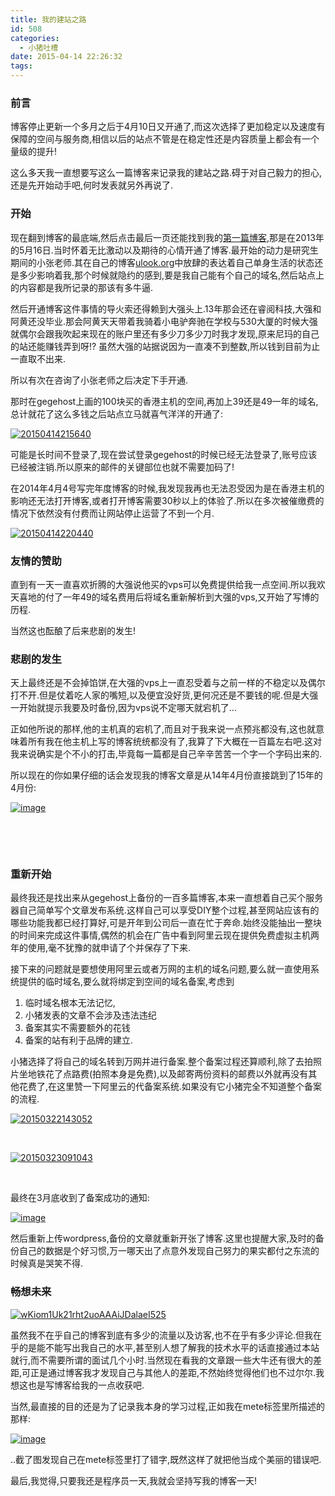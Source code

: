 ```yaml
---
title: 我的建站之路
id: 508
categories:
  - 小猪吐槽
date: 2015-04-14 22:26:32
tags:
---
```


### 前言

博客停止更新一个多月之后于4月10日又开通了,而这次选择了更加稳定以及速度有保障的空间与服务商,相信以后的站点不管是在稳定性还是内容质量上都会有一个量级的提升!

这么多天我一直想要写这么一篇博客来记录我的建站之路.碍于对自己毅力的担心,还是先开始动手吧,何时发表就另外再说了.

### 开始

现在翻到博客的最底端,然后点击最后一页还能找到我的[第一篇博客](http://www.smallerpig.com/7.html),那是在2013年的5月16日.当时怀着无比激动以及期待的心情开通了博客.最开始的动力是研究生期间的小张老师.其在自己的博客[ulook.org](http://www.ulook.org)中放肆的表达着自己单身生活的状态还是多少影响着我,那个时候就隐约的感到,要是我自己能有个自己的域名,然后站点上的内容都是我所记录的那该有多牛逼.

然后开通博客这件事情的导火索还得赖到大强头上.13年那会还在睿阅科技,大强和阿黄还没毕业.那会阿黄天天带着我骑着小电驴奔驰在学校与530大厦的时候大强就偶尔会跟我吹起来现在的账户里还有多少刀多少刀时我才发现,原来尼玛的自己的站还能赚钱弄到呀!? 虽然大强的站据说因为一直凑不到整数,所以钱到目前为止一直取不出来.

所以有次在咨询了小张老师之后决定下手开通.

那时在gegehost上画的100块买的香港主机的空间,再加上39还是49一年的域名,总计就花了这么多钱之后站点立马就喜气洋洋的开通了:

[![20150414215640](http://www.smallerpig.com/wp-content/uploads/2015/04/20150414215640_thumb.png "20150414215640")](http://www.smallerpig.com/wp-content/uploads/2015/04/20150414215640.png)

可能是长时间不登录了,现在尝试登录gegehost的时候已经无法登录了,账号应该已经被注销.所以原来的邮件的关键部位也就不需要加码了!

在2014年4月4号写完年度博客的时候,我发现我再也无法忍受因为是在香港主机的影响还无法打开博客,或者打开博客需要30秒以上的体验了.所以在多次被催缴费的情况下依然没有付费而让网站停止运营了不到一个月.

[![20150414220440](http://www.smallerpig.com/wp-content/uploads/2015/04/20150414220440_thumb.png "20150414220440")](http://www.smallerpig.com/wp-content/uploads/2015/04/20150414220440.png)

### 友情的赞助

直到有一天一直喜欢折腾的大强说他买的vps可以免费提供给我一点空间.所以我欢天喜地的付了一年49的域名费用后将域名重新解析到大强的vps,又开始了写博的历程.

当然这也酝酿了后来悲剧的发生!

### 悲剧的发生

天上最终还是不会掉馅饼,在大强的vps上一直忍受着与之前一样的不稳定以及偶尔打不开.但是仗着吃人家的嘴短,以及便宜没好货,更何况还是不要钱的呢.但是大强一开始就提示我要及时备份,因为vps说不定哪天就宕机了…

正如他所说的那样,他的主机真的宕机了,而且对于我来说一点预兆都没有,这也就意味着所有我在他主机上写的博客统统都没有了,我算了下大概在一百篇左右吧.这对我来说确实是个不小的打击,毕竟每一篇都是自己辛辛苦苦一个字一个字码出来的.

所以现在的你如果仔细的话会发现我的博客文章是从14年4月份直接跳到了15年的4月份:

[![image](http://www.smallerpig.com/wp-content/uploads/2015/04/image_thumb8.png "image")](http://www.smallerpig.com/wp-content/uploads/2015/04/image9.png)

&nbsp;

&nbsp;

### 重新开始

最终我还是找出来从gegehost上备份的一百多篇博客,本来一直想着自己买个服务器自己简单写个文章发布系统.这样自己可以享受DIY整个过程,甚至网站应该有的哪些功能我都已经打算好,可是开年到公司后一直在忙于奔命.始终没能抽出一整块的时间来完成这件事情,偶然的机会在广告中看到阿里云现在提供免费虚拟主机两年的使用,毫不犹豫的就申请了个并保存了下来.

接下来的问题就是要想使用阿里云或者万网的主机的域名问题,要么就一直使用系统提供的临时域名,要么就将绑定到空间的域名备案,考虑到

1.  临时域名根本无法记忆,
2.  小猪发表的文章不会涉及违法违纪
3.  备案其实不需要额外的花钱
4.  备案的站有利于品牌的建立. 

小猪选择了将自己的域名转到万网并进行备案.整个备案过程还算顺利,除了去拍照片坐地铁花了点路费(拍照本身是免费),以及邮寄两份资料的邮费以外就再没有其他花费了,在这里赞一下阿里云的代备案系统.如果没有它小猪完全不知道整个备案的流程.

[![20150322143052](http://www.smallerpig.com/wp-content/uploads/2015/04/20150322143052_thumb.png "20150322143052")](http://www.smallerpig.com/wp-content/uploads/2015/04/20150322143052.png)

&nbsp;

[![20150323091043](http://www.smallerpig.com/wp-content/uploads/2015/04/20150323091043_thumb.png "20150323091043")](http://www.smallerpig.com/wp-content/uploads/2015/04/20150323091043.png)

&nbsp;

最终在3月底收到了备案成功的通知:

[![image](http://www.smallerpig.com/wp-content/uploads/2015/04/image_thumb9.png "image")](http://www.smallerpig.com/wp-content/uploads/2015/04/image10.png)

然后重新上传wordpress,备份的文章就重新开张了博客.这里也提醒大家,及时的备份自己的数据是个好习惯,万一哪天出了点意外发现自己努力的果实都付之东流的时候真是哭笑不得.

### 畅想未来

[![wKiom1Uk21rht2uoAAAiJDalaeI525](http://www.smallerpig.com/wp-content/uploads/2015/04/wKiom1Uk21rht2uoAAAiJDalaeI525_thumb.jpg "wKiom1Uk21rht2uoAAAiJDalaeI525")](http://www.smallerpig.com/wp-content/uploads/2015/04/wKiom1Uk21rht2uoAAAiJDalaeI525.jpg)

虽然我不在乎自己的博客到底有多少的流量以及访客,也不在乎有多少评论.但我在乎的是能不能写出我自己的水平,甚至别人想了解我的技术水平的话直接通过本站就行,而不需要所谓的面试几个小时.当然现在看我的文章跟一些大牛还有很大的差距,可正是通过博客我才发现自己与其他人的差距,不然始终觉得他们也不过尔尔.我想这也是写博客给我的一点收获吧.

当然,最直接的目的还是为了记录我本身的学习过程,正如我在mete标签里所描述的那样:

[![image](http://www.smallerpig.com/wp-content/uploads/2015/04/image_thumb10.png "image")](http://www.smallerpig.com/wp-content/uploads/2015/04/image11.png)

..截了图发现自己在mete标签里打了错字,既然这样了就把他当成个美丽的错误吧.

最后,我觉得,只要我还是程序员一天,我就会坚持写我的博客一天!